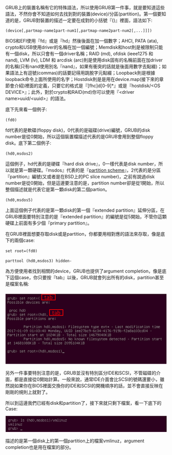 GRUB上的裝置名稱有它的特殊語法，所以使用GRUB第一件事，就是要知道這些語法，不然你會不知道如何去找到對的裝置\(device\)/分區\(partition\)。第一個要知道的是，GRUB對裝置的描述一定要在成對的小括號『\(\)』裡面，語法如下:

```
(device[,partmap-name1part-num1[,partmap-name2part-num2[,...]]])
```
BIOS和EFI使用『fd』或是『hd』然後後面在加一個數字；AHCI, PATA (ata), crypto和USB使用driver的名稱在加一個編號；Memdisk和host則是被限制只能有一個disk，所以只會有一個driver名稱；RAID (md), ofdisk (ieee1275 和 nand), LVM (lv), LDM 和 arcdisk (arc)則是使用disk固有的名稱前面在加driver的名稱(只有nand使用別名『nand』，如果有衝突的話就是後面用數字去點綴)；如果語法上有逗號(commas)的話要記得用跳脫字元點綴；Loopback則是根據loopback命令上面所使用的名字；Hostdisk則是是用在device.map(接下來的章節會介紹)裡面的定義，只要它的格式是『[fhc]d[0-9]*』或是『hostdisk/&lt;OS DEVICE>』；此外，對於crypto和RAID(md)你可以使用『&lt;driver name>uuid/&lt;uuid>』的語法。

底下先來看一個例子:

`(fd0)`

fd代表的是軟碟\(floppy disk\)，0代表的是磁碟\(drive\)編號，GRUB的disk number是從0開始，所以這個裝置檔描述代表的是GRUB會用到整個floppy disk。底下第二個例子:

`(hd0,msdos2)`

這個例子，hd代表的是硬碟『hard disk drive』，0一樣代表是disk number，所以就是第一顆硬碟。『msdos』代表的是『[partition scheme](https://en.wikipedia.org/wiki/Disk_partitioning)』，2代表的是分區『partition』編號\(又或者是在BSD上的PC slice number\)，之前有說過disk number是從0開始，但是這邊要注意的是，partition number卻是從1開始，所以整個描述就是代表它是第一顆disk的第二個partion。

`(hd0,msdos5)`

上面這個例子代表的是第一顆disk的第一個『extended partition』延伸分區，在GRUB裡面要特別注意的是『extended partition』的編號是從5開始，不管你這顆硬碟上前面有多少個『primary partition』。

在GRUB裡面想要存取disk或是partition，你都要用相對應的語法來存取，像是底下的兩個case:

`set root=(fd0)`

`parttool (hd0,msdos3) hidden-`

為方便使用者找到相關的device，GRUB也提供了argument completion，像是底下這個case，你只要按『tab』以後，GRUB就會列出所有的disk，partition甚至是檔案名稱:

![](Imgs/Name/Name001.PNG)

另外一件事要特別注意的是，GRUB並沒有特別區分IDE和SCSI，不管磁碟的介面，都是直接從0開始計算。一般來說，通常IDE介面會比SCSI的號碼還要小，雖然說如果你在BIOS裡面交換你的IDE和SCSI的開機順序的話，並不會直接反映在剛剛的規則上就對了。

所以到這邊我們已經有disk和partition了，接下來就只剩下檔案，看一下底下的Case:

![](Imgs/Name/Name002.PNG)

描述的是第一個disk上的第一個partition上的檔案vmlinuz，argument completion也是用在檔案的部分。

